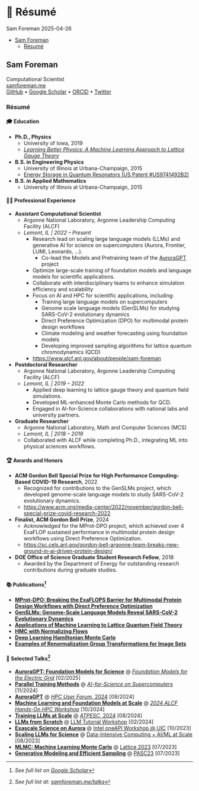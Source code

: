 # 👤 Résumé
Sam Foreman
2025-04-26

<link rel="preconnect" href="https://fonts.googleapis.com">

- [Sam Foreman](#sam-foreman)
  - [Résumé](#résumé)

## Sam Foreman

Computational Scientist  
[samforeman.me](https://samforeman.me)  
[GitHub](https://github.com/saforem2) • [Google
Scholar](https://scholar.google.com/citations?user=vV_1zDwAAAAJ&hl=en) •
[ORCID](https://orcid.org/0000-0002-9981-0876) •
[Twitter](https://twitter.com/saforem2)

### Résumé

#### 🎓 Education

- **Ph.D., Physics**
  - University of Iowa, 2019  
  - [*Learning Better Physics: A Machine Learning Approach to Lattice
    Gauge
    Theory*](https://www.proquest.com/openview/95d7f7c12da8da8aa5ead3ac0f6ca0e8/1?cbl=18750&diss=y&pq-origsite=gscholar)
- **B.S. in Engineering Physics**
  - University of Illinois at Urbana-Champaign, 2015
  - [Energy Storage in Quantum Resonators (US Patent
    \#US9741492B2)](https://patents.google.com/patent/US9741492B2/en)
- **B.S. in Applied Mathematics**
  - University of Illinois at Urbana-Champaign, 2015

#### 🧑‍🔬 Professional Experience

- **Assistant Computational Scientist**
  - Argonne National Laboratory, Argonne Leadership Computing Facility
    (ALCF)  
  - *Lemont, IL \| 2022 – Present*
    - Research lead on scaling large language models (LLMs) and
      generative AI for science on supercomputers (Aurora, Frontier,
      LUMI, Leonardo, …).
      - Co-lead the Models and Pretraining team of the
        [AuroraGPT](https://auroragpt.anl.gov) project
    - Optimize large-scale training of foundation models and language
      models for scientific applications.  
    - Collaborate with interdisciplinary teams to enhance simulation
      efficiency and scalability
    - Focus on AI and HPC for scientific applications, including:
      - Training large language models on supercomputers
      - Genome scale language models (GenSLMs) for studying SARS-CoV-2
        evolutionary dynamics
      - Direct Preference Optimization (DPO) for multimodal protein
        design workflows
      - Climate modeling and weather forecasting using foundation models
      - Developing improved sampling algorithms for lattice quantum
        chromodynamics (QCD)
    - <https://www.alcf.anl.gov/about/people/sam-foreman>
- **Postdoctoral Researcher**
  - Argonne National Laboratory, Argonne Leadership Computing Facility
    (ALCF)  
  - *Lemont, IL \| 2019 – 2022*
    - Applied deep learning to lattice gauge theory and quantum field
      simulations.
    - Developed ML-enhanced Monte Carlo methods for QCD.
    - Engaged in AI-for-Science collaborations with national labs and
      university partners.
- **Graduate Researcher**
  - Argonne National Laboratory, Math and Computer Sciences (MCS)
  - *Lemont, IL \| 2018 – 2019*  
  - Collaborated with ALCF while completing Ph.D., integrating ML into
    physical sciences workflows.

#### 🏆 Awards and Honors

- **ACM Gordon Bell Special Prize for High Performance Computing-Based
  COVID-19 Research**, 2022
  - Recognized for contributions to the GenSLMs project, which developed
    genome-scale language models to study SARS-CoV-2 evolutionary
    dynamics.
  - <https://www.acm.org/media-center/2022/november/gordon-bell-special-prize-covid-research-2022>
- **Finalist, ACM Gordon Bell Prize**, 2024
  - Acknowledged for the MProt-DPO project, which achieved over 4
    ExaFLOP sustained performance in multimodal protein design workflows
    using Direct Preference Optimization.
  - <https://sc.cels.anl.gov/gordon-bell-argonne-team-breaks-new-ground-in-ai-driven-protein-design/>
- **DOE Office of Science Graduate Student Research Fellow**, 2018
  - Awarded by the Department of Energy for outstanding research
    contributions during graduate studies.

#### 📚 Publications[^1]

- [**MProt-DPO: Breaking the ExaFLOPS Barrier for Multimodal Protein
  Design Workflows with Direct Preference
  Optimization**](https://www.researchgate.net/publication/387390653_MProt-DPO_Breaking_the_ExaFLOPS_Barrier_for_Multimodal_Protein_Design_Workflows_with_Direct_Preference_Optimization)
- [**GenSLMs: Genome-Scale Language Models Reveal SARS-CoV-2
  Evolutionary Dynamics**](https://doi.org/10.1177/10943420231184990)
- [**Applications of Machine Learning to Lattice Quantum Field
  Theory**](https://arxiv.org/abs/2202.05838)
- [**HMC with Normalizing Flows**](https://arxiv.org/abs/2112.01586)
- [**Deep Learning Hamiltonian Monte
  Carlo**](https://arxiv.org/abs/2105.03418)
- [**Examples of Renormalization Group Transformations for Image
  Sets**](https://journals.aps.org/pre/abstract/10.1103/PhysRevE.98.052129)

#### 🎤 Selected Talks[^2]

- [**AuroraGPT: Foundation Models for
  Science**](https://samforeman.me/talks/aurora-gpt-fm-for-electric-grid/)
  @ [*Foundation Models for the Electric
  Grid*](https://www.alcf.anl.gov/alcf-ai-science-training-series)
  \[02/2025\]
- [**Parallel Training
  Methods**](https://samforeman.me/talks/ai-for-science-2024/) @
  [*AI-for-Science on
  Supercomputers*](https://www.alcf.anl.gov/alcf-ai-science-training-series)
  \[11/2024\]
- [**AuroraGPT**](https://samforeman.me/talks/hpc-user-forum/) @ [*HPC
  User Forum*,
  2024](https://www.hpcuserforum.com/hpc-user-forum-fall-2024/)
  \[09/2024\]
- [**Machine Learning and Foundation Models at
  Scale**](https://samforeman.me/talks/alcf-hpc-workshop-2024/) @ [*2024
  ALCF Hands-On HPC
  Workshop*](https://www.alcf.anl.gov/events/2024-alcf-hands-hpc-workshop)
  \[10/2024\]
- [**Training LLMs at
  Scale**](https://samforeman.me/talks/llms-at-scale/) @ [*ATPESC*,
  2024](https://extremecomputingtraining.anl.gov/atpesc-2024/)
  \[08/2024\]
- [**LLMs from Scratch**](https://saforem2.github.io/llm-workshop-talk)
  @ [LLM Tutorial Workshop](https://github.com/argonne-lcf/llm-workshop)
  \[02/2024\]
- [**Exascale Science on
  Aurora**](https://saforem2.github.io/oneapi-talk) @ [Intel oneAPI
  Workshop @
  UIC](https://www.alcf.anl.gov/events/alcf-hands-hpc-workshop)
  \[10/2023\]
- [**Scaling LLMs for
  Science**](https://saforem2.github.io/scaling4science) @
  [Data-Intensive Computing + AI/ML at
  Scale](https://events.cels.anl.gov/event/426/overview) \[08/2023\]
- [**MLMC: Machine Learning Monte
  Carlo**](https://saforem2.github.io/lattice23) @ [Lattice
  2023](https://indico.fnal.gov/event/57249/contributions/271305/)
  \[07/2023\]
- [**Generative Modeling and Efficient
  Sampling**](https://saforem2.github.io/lqcd-pasc23/) @
  [PASC23](https://pasc23.pasc-conference.org/) \[07/2023\]

[^1]: *See full list on [Google
    Scholar](https://scholar.google.com/citations?user=vV_1zDwAAAAJ&hl=en)*

[^2]: *See full list at:
    [samforeman.me/talks](https://samforeman.me/talks/)*
